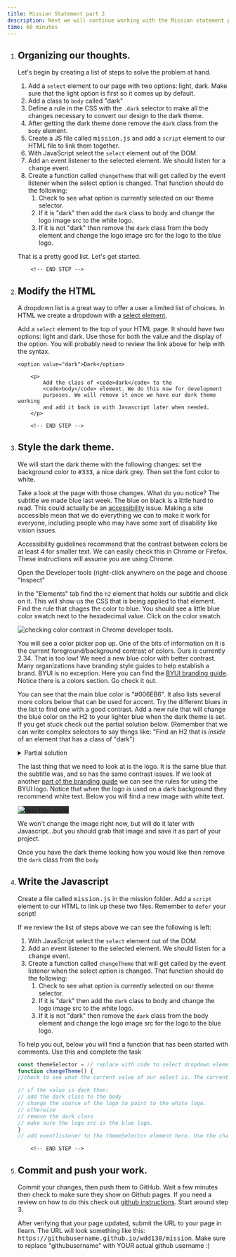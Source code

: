 ```yaml
---
title: Mission Statement part 2
description: Next we will continue working with the Mission statement page we created. We will add some Javascript to allow a user to	choose a light or dark theme for the page. We created the light theme	last week, we will also need to add the CSS for the dark theme now.
time: 60 minutes
---
```


<ol>
<li>
		<!-- START STEP -->
		<h2>Organizing our thoughts.</h2>
		<p>
			Let's begin by creating a list of steps to solve the problem
			at hand.
		</p>
		<ol>
			<li>
				Add a <code>select</code> element to our page with two options:
				light, dark. Make sure that the light option is first so it
				comes up by default.
			</li>
			<li>Add a class to <code>body</code> called "dark"</li>
			<li>
				Define a rule in the CSS with the <code>.dark</code> selector to
				make all the changes necessary to convert our design to the dark
				theme.
			</li>
			<li>
				After getting the dark theme done remove the
				<code>dark</code> class from the <code>body</code> element.
			</li>
			<li>
				Create a JS file called <kbd>mission.js</kbd> and add a
				<code>script</code> element to our HTML file to link them
				together.
			</li>
			<li>
				With JavaScript select the <code>select</code> element out of
				the DOM.
			</li>
			<li>
				Add an event listener to the selected element. We should listen
				for a <kbd>change</kbd> event.
			</li>
			<li>
				Create a function called <code>changeTheme</code> that will get
				called by the event listener when the select option is changed.
				That function should do the following:
				<ol>
					<li>
						Check to see what option is currently selected on our theme
						selector.
					</li>
					<li>
						If it is "dark" then add the <code>dark</code> class to body
						and change the logo image src to the white logo.
					</li>
					<li>
						If it is not "dark" then remove the <code>dark</code> class
						from the body element and change the logo image src for the logo
						to the blue logo.
					</li>
				</ol>
			</li>
		</ol>
		<p>That is a pretty good list. Let's get started.</p>

		<!-- END STEP -->
</li>
<li>
		<!-- START STEP -->
		<h2>Modify the HTML</h2>
		<p>
			A dropdown list is a great way to offer a user a limited list of
			choices. In HTML we create a dropdown with a
			<a
				href="https://developer.mozilla.org/en-US/docs/Web/HTML/Element/select"
				>select element</a
			>.
		</p>
		<p>
			Add a <code>select</code> element to the top of your HTML page. It
			should have two options: light and dark. Use those for both the
			value and the display of the option. You will probably need to
			review the link above for help with the syntax.
		</p>

```markup
<option value="dark">Dark</option>
```

		<p>
			Add the class of <code>dark</code> to the
			<code>body</code> element. We do this now for development
			purposes. We will remove it once we have our dark theme working
			and add it back in with Javascript later when needed.
		</p>

		<!-- END STEP -->
</li>
<li>
		<!-- START STEP -->
		<h2>Style the dark theme.</h2>
<p>
			We will start the dark theme with the following changes: set the
			background color to <kbd>#333</kbd>, a nice dark grey. Then set
			the font color to white.
		</p>
		<p>
			Take a look at the page with those changes. What do you notice?
			The subtitle we made blue last week. The blue on black is a little
			hard to read. This could actually be an
			<a
				href="https://developer.mozilla.org/en-US/docs/Web/Accessibility"
				>accessibility</a>
			issue. Making a site accessible mean that we do everything we can
			to make it work for everyone, including people who may have some
			sort of disability like vision issues.
		</p>
		<p>
			Accessibility guidelines recommend that the contrast between
			colors be at least 4 for smaller text. We can easily check this in
			Chrome or Firefox. These instructions will assume you are using
			Chrome.
		</p>
		<p>
			Open the Developer tools (right-click anywhere on the page and
			choose "Inspect"
		</p>
		<p>
			In the "Elements" tab find the <code>h2</code> element that holds
			our subtitle and click on it. This will show us the CSS that is
			being applied to that element. Find the rule that chages the color
			to blue. You should see a little blue color swatch next to the
			hexadecimal value. Click on the color swatch.
		</p>
		<img
			src="/assets/images/chrome-check-color-contrast.png"
			alt="checking color contrast in Chrome developer tools."
		/>
		<p>
			You will see a color picker pop up. One of the bits of information
			on it is the current foreground/background contrast of colors.
			Ours is currently 2.34. That is too low! We need a new blue color
			with better contrast. Many organizations have branding style
			guides to help establish a brand. BYUI is no exception. Here you can
			find the <a href="https://www.byui.edu/branding/logos">BYUI branding guide</a>. Notice there is a colors section. Go check it out.
		</p>
		<p>
			You can see that the main blue color is "#006EB6". It also lists
			several more colors below that can be used for accent. Try the
			different blues in the list to find one with a good contrast. Add
			a new rule that will change the blue color on the H2 to your
			lighter blue when the dark theme is set. If you get stuck check
			out the partial solution below. (Remember that we can write
			complex selectors to say things like: "Find an H2 that is
			<em>inside</em> of an element that has a class of "dark")
		</p>
<details>
<summary>Partial solution</summary>

```css
.dark h2 {
color: somecolor;
}
```

</details>
		<p>
			The last thing that we need to look at is the logo. It is the same
			blue that the subtitle was, and so has the same contrast issues.
			If we look at another
			<a href="https://www.byui.edu/branding/logos"
				>part of the branding guide</a
			>
			we can see the rules for using the BYUI logo. Notice that when the
			logo is used on a dark background they recommend white text. Below
			you will find a new image with white text.
		</p>
		<img
			src="/assets/images/byui-logo_white.png"
			alt="byui logo white"
			style="background-color: #333"
		/>
<p>
			We won't change the image right now, but will do it later with
			Javascript...but you should grab that image and save it as part of
			your project.
		</p>
		<p>
			Once you have the dark theme looking how you would like then
			remove the <code>dark</code> class from the <code>body</code>
		</p>
	<!-- END STEP -->
</li>
<li>
		<!-- START STEP -->
		<h2>Write the Javascript</h2>
		<p>
			Create a file called <kbd>mission.js</kbd> in the mission folder.
			Add a <code>script</code> element to our HTML to link up these two
			files. Remember to <code>defer</code> your script!
		</p>
		<p>
			If we review the list of steps above we can see the following is
			left:
		</p>
		<ol>
			<li>
				With JavaScript select the <code>select</code> element out of
				the DOM.
			</li>
			<li>
				Add an event listener to the selected element. We should listen
				for a <kbd>change</kbd> event.
			</li>
			<li>
				Create a function called <code>changeTheme</code> that will get
				called by the event listener when the select option is changed.
				That function should do the following:
				<ol>
					<li>
						Check to see what option is currently selected on our theme
						selector.
					</li>
					<li>
						If it is "dark" then add the <code>dark</code> class to body
						and change the logo image src to the white logo.
					</li>
					<li>
						If it is not "dark" then remove the <code>dark</code> class
						from the body element and change the logo image src for the logo
						to the blue logo.
					</li>
				</ol>
			</li>
		</ol>
		<p>
			To help you out, below you will find a function that has been
			started with comments. Use this and complete the task
		</p>

```javascript
const themeSelector = // replace with code to select dropdown element out of the HTML
function changeTheme() {
//check to see what the current value of our select is. The current value is conveniently found in themeSelector.value!

// if the value is dark then:
// add the dark class to the body
// change the source of the logo to point to the white logo.
// otherwise
// remove the dark class
// make sure the logo src is the blue logo.
}
// add eventlistener to the themeSelector element here. Use the changeTheme function as the event handler function.
```
		<!-- END STEP -->
</li>
<li>
		<!-- START STEP -->
		<h2>Commit and push your work.</h2>
		<p>
			Commit your changes, then push them to GitHub. Wait a few minutes
			then check to make sure they show on Github pages. If you need a
			review on how to do this check out
			<a
				href="https://byui-cit.github.io/learning-modules/modules/general/hosting-git-gihub/ponder2/"
				>github instructions</a
			>. Start around step 3.
		</p>
<p>
			After verifying that your page updated, submit the URL to your
			page in Ilearn. The URL will look something like this:
			<kbd>https://githubusername.github.io/wdd130/mission</kbd>. Make
			sure to replace "githubusername" with YOUR actual github username
			:)
		</p>
<!-- END STEP -->
	</li>
</ol>
